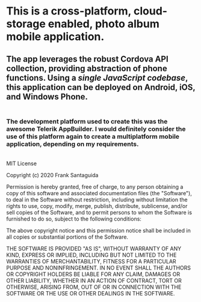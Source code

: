 <h1>This is a cross-platform, cloud-storage enabled, photo album mobile application.</h1>
<h2>The app leverages the robust <b>Cordova</b> API collection, providing abstraction of phone functions.
Using a <i>single <b>JavaScript</b> codebase</i>, this application can be deployed on <b>Android, iOS, and Windows Phone</b>.</h2>

<h3><br>The development platform used to create this was the awesome Telerik AppBuilder.
I would definitely consider the use of this platform again to create a multiplatform mobile application, depending on my requirements.</h3>

<br>
MIT License

Copyright (c) 2020 Frank Santaguida

Permission is hereby granted, free of charge, to any person obtaining a copy
of this software and associated documentation files (the "Software"), to deal
in the Software without restriction, including without limitation the rights
to use, copy, modify, merge, publish, distribute, sublicense, and/or sell
copies of the Software, and to permit persons to whom the Software is
furnished to do so, subject to the following conditions:

The above copyright notice and this permission notice shall be included in all
copies or substantial portions of the Software.

THE SOFTWARE IS PROVIDED "AS IS", WITHOUT WARRANTY OF ANY KIND, EXPRESS OR
IMPLIED, INCLUDING BUT NOT LIMITED TO THE WARRANTIES OF MERCHANTABILITY,
FITNESS FOR A PARTICULAR PURPOSE AND NONINFRINGEMENT. IN NO EVENT SHALL THE
AUTHORS OR COPYRIGHT HOLDERS BE LIABLE FOR ANY CLAIM, DAMAGES OR OTHER
LIABILITY, WHETHER IN AN ACTION OF CONTRACT, TORT OR OTHERWISE, ARISING FROM,
OUT OF OR IN CONNECTION WITH THE SOFTWARE OR THE USE OR OTHER DEALINGS IN THE
SOFTWARE.
